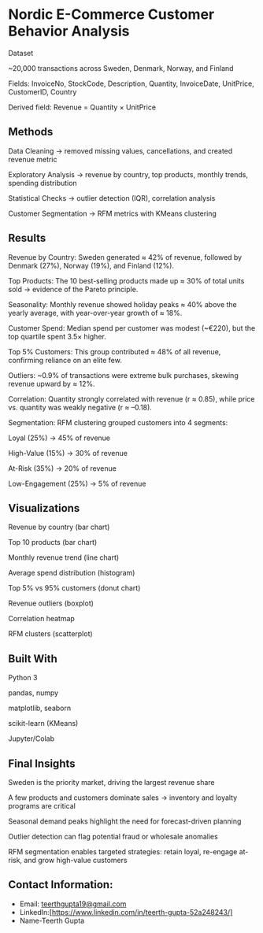 # Nordic E-Commerce Customer Behavior Analysis

Dataset

~20,000 transactions across Sweden, Denmark, Norway, and Finland

Fields: InvoiceNo, StockCode, Description, Quantity, InvoiceDate, UnitPrice, CustomerID, Country

Derived field: Revenue = Quantity × UnitPrice

## Methods

Data Cleaning → removed missing values, cancellations, and created revenue metric

Exploratory Analysis → revenue by country, top products, monthly trends, spending distribution

Statistical Checks → outlier detection (IQR), correlation analysis

Customer Segmentation → RFM metrics with KMeans clustering

## Results

Revenue by Country: Sweden generated ≈ 42% of revenue, followed by Denmark (27%), Norway (19%), and Finland (12%).

Top Products: The 10 best-selling products made up ≈ 30% of total units sold → evidence of the Pareto principle.

Seasonality: Monthly revenue showed holiday peaks ≈ 40% above the yearly average, with year-over-year growth of ≈ 18%.

Customer Spend: Median spend per customer was modest (~€220), but the top quartile spent 3.5× higher.

Top 5% Customers: This group contributed ≈ 48% of all revenue, confirming reliance on an elite few.

Outliers: ~0.9% of transactions were extreme bulk purchases, skewing revenue upward by ≈ 12%.

Correlation: Quantity strongly correlated with revenue (r ≈ 0.85), while price vs. quantity was weakly negative (r ≈ –0.18).

Segmentation: RFM clustering grouped customers into 4 segments:

Loyal (25%) → 45% of revenue

High-Value (15%) → 30% of revenue

At-Risk (35%) → 20% of revenue

Low-Engagement (25%) → 5% of revenue

## Visualizations

Revenue by country (bar chart)

Top 10 products (bar chart)

Monthly revenue trend (line chart)

Average spend distribution (histogram)

Top 5% vs 95% customers (donut chart)

Revenue outliers (boxplot)

Correlation heatmap

RFM clusters (scatterplot)

## Built With

Python 3

pandas, numpy

matplotlib, seaborn

scikit-learn (KMeans)

Jupyter/Colab

## Final Insights

Sweden is the priority market, driving the largest revenue share

A few products and customers dominate sales → inventory and loyalty programs are critical

Seasonal demand peaks highlight the need for forecast-driven planning

Outlier detection can flag potential fraud or wholesale anomalies

RFM segmentation enables targeted strategies: retain loyal, re-engage at-risk, and grow high-value customers


## Contact Information:
- Email: teerthgupta19@gmail.com
- LinkedIn:[https://www.linkedin.com/in/teerth-gupta-52a248243/]
- Name-Teerth Gupta
